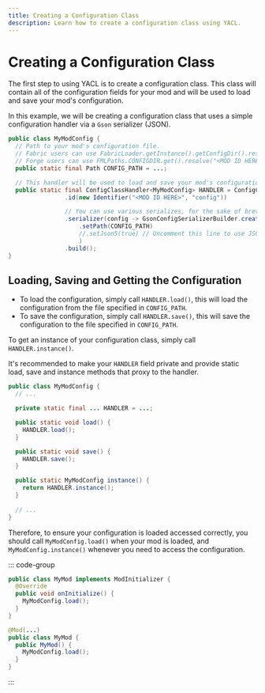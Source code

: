 ```yaml
---
title: Creating a Configuration Class
description: Learn how to create a configuration class using YACL.
---
```


# Creating a Configuration Class

The first step to using YACL is to create a configuration class. This class will contain all of the configuration fields for your mod and will be used to load and save your mod's configuration.

In this example, we will be creating a configuration class that uses a simple configuration handler via a `Gson` serializer (JSON).

```java
public class MyModConfig {
  // Path to your mod's configuration file.
  // Fabric users can use FabricLoader.getInstance().getConfigDir().resolve("<MOD ID HERE>.json")
  // Forge users can use FMLPaths.CONFIGDIR.get().resolve("<MOD ID HERE>.json")
  public static final Path CONFIG_PATH = ...;

  // This handler will be used to load and save your mod's configuration.
  public static final ConfigClassHandler<MyModConfig> HANDLER = ConfigClassHandler.createBuilder(MyModConfig.class)
                .id(new Identifier("<MOD ID HERE>", "config"))

                // You can use various serializes, for the sake of brevity we will use GSON (JSON).
                .serializer(config -> GsonConfigSerializerBuilder.create(config)
                    .setPath(CONFIG_PATH)
                    //.setJson5(true) // Uncomment this line to use JSON5 instead of JSON.
                    )
                .build();
}
```

## Loading, Saving and Getting the Configuration

- To load the configuration, simply call `HANDLER.load()`, this will load the configuration from the file specified in `CONFIG_PATH`.
- To save the configuration, simply call `HANDLER.save()`, this will save the configuration to the file specified in `CONFIG_PATH`.

To get an instance of your configuration class, simply call `HANDLER.instance()`.

It's recommended to make your `HANDLER` field private and provide static load, save and instance methods that proxy to the handler.

```java
public class MyModConfig {
  // ...

  private static final ... HANDLER = ...;

  public static void load() {
    HANDLER.load();
  }

  public static void save() {
    HANDLER.save();
  }

  public static MyModConfig instance() {
    return HANDLER.instance();
  }
  
  // ...
}
```

Therefore, to ensure your configuration is loaded accessed correctly, you should call `MyModConfig.load()` when your mod is loaded, and `MyModConfig.instance()` whenever you need to access the configuration.

::: code-group

```java [Fabric]
public class MyMod implements ModInitializer {
  @Override
  public void onInitialize() {
    MyModConfig.load();
  }
}
```

```java [NeoForge]
@Mod(...)
public class MyMod {
  public MyMod() {
    MyModConfig.load();
  }
}
```

:::

